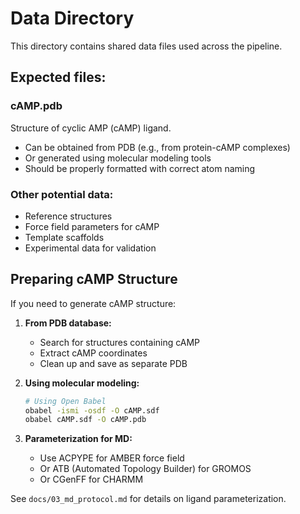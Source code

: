 # Data Directory

This directory contains shared data files used across the pipeline.

## Expected files:

### cAMP.pdb
Structure of cyclic AMP (cAMP) ligand.
- Can be obtained from PDB (e.g., from protein-cAMP complexes)
- Or generated using molecular modeling tools
- Should be properly formatted with correct atom naming

### Other potential data:
- Reference structures
- Force field parameters for cAMP
- Template scaffolds
- Experimental data for validation

## Preparing cAMP Structure

If you need to generate cAMP structure:

1. **From PDB database:**
   - Search for structures containing cAMP
   - Extract cAMP coordinates
   - Clean up and save as separate PDB

2. **Using molecular modeling:**
   ```bash
   # Using Open Babel
   obabel -ismi -osdf -O cAMP.sdf
   obabel cAMP.sdf -O cAMP.pdb
   ```

3. **Parameterization for MD:**
   - Use ACPYPE for AMBER force field
   - Or ATB (Automated Topology Builder) for GROMOS
   - Or CGenFF for CHARMM

See `docs/03_md_protocol.md` for details on ligand parameterization.

